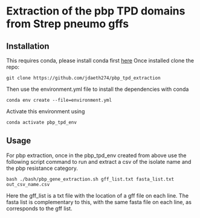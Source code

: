 # Extraction of the pbp TPD domains from Strep pneumo gffs #

## Installation ##

This requires conda, please install conda first [here](https://docs.conda.io/projects/conda/en/latest/user-guide/install/)
Once installed clone the repo:

`git clone https://github.com/jdaeth274/pbp_tpd_extraction`

Then use the environment.yml file to install the dependencies with conda

`conda env create --file=environment.yml`

Activate this environment using 

`conda activate pbp_tpd_env`

## Usage ##

For pbp extraction, once in the pbp_tpd_env created from above use the following script command
to run and extract a csv of the isolate name and the pbp resistance category. 

`bash ./bash/pbp_gene_extraction.sh gff_list.txt fasta_list.txt out_csv_name.csv`

Here the gff_list is a txt file with the location of a gff file on each line.
The fasta list is complementary to this, with the same fasta file on each line, 
as corresponds to the gff list.


